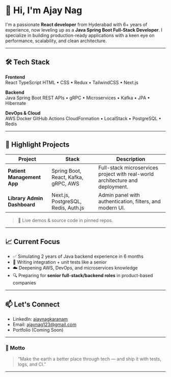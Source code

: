 # 👋 Hi, I'm Ajay Nag

I'm a passionate **React developer** from Hyderabad with 6+ years of experience, now leveling up as a **Java Spring Boot Full-Stack Developer**. I specialize in building production-ready applications with a keen eye on performance, scalability, and clean architecture.

---

## 🛠️ Tech Stack

**Frontend**  
React
TypeScript 
HTML • CSS • Redux • TailwindCSS • Next.js

**Backend**  
Java
Spring Boot 
REST APIs • gRPC • Microservices • Kafka • JPA • Hibernate

**DevOps & Cloud**  
AWS
Docker
GitHub Actions
CloudFormation • LocalStack • PostgreSQL • Redis

---

## 🚀 Highlight Projects

| Project | Stack | Description |
|--------|-------|-------------|
| **Patient Management App** | Spring Boot, React, Kafka, gRPC, AWS | Full-stack microservices project with real-world architecture and deployment. |
| **Library Admin Dashboard** | Next.js, PostgreSQL, Redis, Auth.js | Admin panel with authentication, filters, and modern UI. |

> 🔗 Live demos & source code in pinned repos.

---

## 📈 Current Focus

- ✅ Simulating 2 years of Java backend experience in 6 months
- 🧪 Writing integration + unit tests like a senior
- ☁️ Deepening AWS, DevOps, and microservices knowledge
- 🔍 Preparing for **senior full-stack/backend roles** in product-based companies

---

## 📫 Let's Connect

- LinkedIn: [ajaynagkaranam](https://linkedin.com/in/ajaynagkaranam)
- Email: ajaynag123@gmail.com
- Portfolio (Coming Soon)

---

### 🧠 Motto

> “Make the earth a better place through tech — and ship it with tests, logs, and CI.”

---

